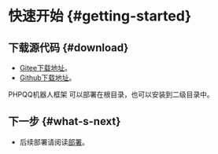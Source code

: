 # 快速开始 {#getting-started}

## 下载源代码 {#download}

- [Gitee下载地址](https://gitee.com/QQBotSDK/PHPPluginServer/releases/)。
- [Github下载地址](https://github.com/QQBotSDK/PHPPluginServer/releases/)。

PHPQQ机器人框架 可以部署在根目录，也可以安装到二级目录中。

## 下一步 {#what-s-next}

- 后续部署请阅读[部署](/guide/install)。

